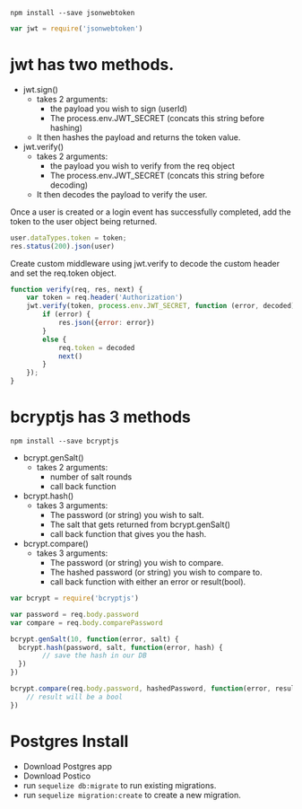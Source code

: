 `npm install --save jsonwebtoken`


```javascript
var jwt = require('jsonwebtoken')
```

# jwt has two methods.

  - jwt.sign()
    - takes 2 arguments:
        - the payload you wish to sign (userId)
        - The process.env.JWT_SECRET (concats this string before hashing)
    - It then hashes the payload and returns the token value.
  - jwt.verify()
    - takes 2 arguments:
        - the payload you wish to verify from the req object
        - The process.env.JWT_SECRET (concats this string before decoding)
    - It then decodes the payload to verify the user.

Once a user is created or a login event has successfully completed, add the token to the user object being returned.

```javascript
user.dataTypes.token = token;
res.status(200).json(user)
```

Create custom middleware using jwt.verify to decode the custom header and set the req.token object.

```javascript
function verify(req, res, next) {
	var token = req.header('Authorization')
	jwt.verify(token, process.env.JWT_SECRET, function (error, decoded) {
		if (error) {
			res.json({error: error})
		}
		else {
			req.token = decoded
			next()
		}
	});
}
```

# bcryptjs has 3 methods

`npm install --save bcryptjs`

 - bcrypt.genSalt()
  	- takes 2 arguments:
      	- number of salt rounds
      	- call back function
 - bcrypt.hash()
    - takes 3 arguments:
       - The password (or string) you wish to salt.
       - The salt that gets returned from bcrypt.genSalt()
       - call back function that gives you the hash.
 - bcrypt.compare()
    - takes 3 arguments:
       - The password (or string) you wish to compare.
       - The hashed password (or string) you wish to compare to.
       - call back function with either an error or result(bool).

```javascript
var bcrypt = require('bcryptjs')

var password = req.body.password
var compare = req.body.comparePassword

bcrypt.genSalt(10, function(error, salt) {
  bcrypt.hash(password, salt, function(error, hash) {
  		// save the hash in our DB
  })
})

bcrypt.compare(req.body.password, hashedPassword, function(error, result) {
	// result will be a bool
})
```

# Postgres Install

- Download Postgres app
- Download Postico
- run `sequelize db:migrate` to run existing migrations.
- run `sequelize migration:create` to create a new migration.
